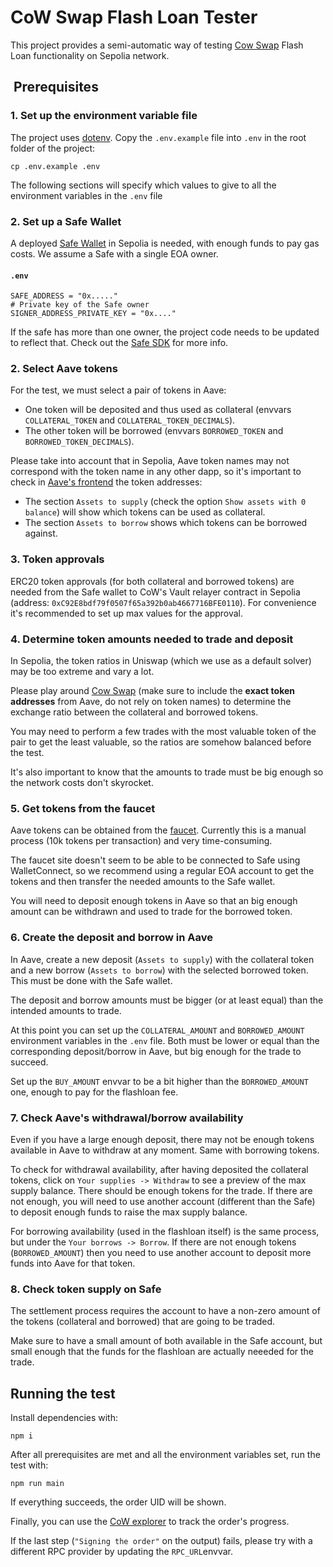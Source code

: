 # CoW Swap Flash Loan Tester
This project provides a semi-automatic way of testing [Cow Swap](https://swap.cow.fi/) Flash Loan functionality on Sepolia network.

##  Prerequisites

### 1. Set up the environment variable file 
The project uses [dotenv](https://github.com/motdotla/dotenv#readme).
Copy the `.env.example` file into `.env` in the root folder of the project:
```console
cp .env.example .env
```
The following sections will specify which values to give to all the environment variables in the `.env` file

### 2. Set up a Safe Wallet
A deployed [Safe Wallet](https://app.safe.global/) in Sepolia is needed, with enough funds to pay gas costs. We assume a Safe with a single EOA owner.

#### **`.env`**
```
SAFE_ADDRESS = "0x....."
# Private key of the Safe owner
SIGNER_ADDRESS_PRIVATE_KEY = "0x...."
```

If the safe has more than one owner, the project code needs to be updated to reflect that. Check out the [Safe SDK](https://docs.safe.global/sdk-protocol-kit) for more info.

### 2. Select Aave tokens
For the test, we must select a pair of tokens in Aave:
* One token will be deposited and thus used as collateral (envvars  `COLLATERAL_TOKEN` and `COLLATERAL_TOKEN_DECIMALS`).
* The other token will be borrowed (envvars  `BORROWED_TOKEN` and `BORROWED_TOKEN_DECIMALS`).

Please take into account that in Sepolia, Aave token names may not correspond with the token name in any other dapp, so it's 
important to check in [Aave's frontend](https://app.aave.com/) the token addresses:
* The section `Assets to supply` (check the option `Show assets with 0 balance`) will show which tokens can be used as collateral.
* The section `Assets to borrow` shows which tokens can be borrowed against.

### 3. Token approvals
ERC20 token approvals (for both collateral and borrowed tokens) are needed from the Safe wallet to CoW's Vault relayer contract in Sepolia (address: `0xC92E8bdf79f0507f65a392b0ab4667716BFE0110`).
For convenience it's recommended to set up max values for the approval.

### 4. Determine token amounts needed to trade and deposit
In Sepolia, the token ratios in Uniswap (which we use as a default solver) may be too extreme and vary a lot.

Please play around [Cow Swap](https://swap.cow.fi/) (make sure to include the **exact token addresses** from Aave, do not rely on token names) to determine the exchange ratio between the collateral and borrowed tokens.

You may need to perform a few trades with the most valuable token of the pair to get the least valuable, so the ratios are somehow balanced before the test.

It's also important to know that the amounts to trade must be big enough so the network costs don't skyrocket.

### 5. Get tokens from the faucet
Aave tokens can be obtained from the [faucet](https://gho.aave.com/faucet/). Currently this is a manual process (10k tokens per transaction) and very time-consuming.

The faucet site doesn't seem to be able to be connected to Safe using WalletConnect, so we recommend using a regular EOA account to get the tokens and then transfer the needed amounts to the Safe wallet. 

You will need to deposit enough tokens in Aave so that an big enough amount can be withdrawn and used to trade for the borrowed token.

### 6. Create the deposit and borrow in Aave
In Aave, create a new deposit (`Assets to supply`) with the collateral token and a new borrow (`Assets to borrow`) with the selected borrowed token. This must be done with the Safe wallet.

The deposit and borrow amounts must be bigger (or at least equal) than the intended amounts to trade.

At this point you can set up the `COLLATERAL_AMOUNT` and `BORROWED_AMOUNT` environment variables in the `.env` file. Both must be lower or equal than the corresponding deposit/borrow in Aave, but big enough for the trade to succeed.

Set up the `BUY_AMOUNT` envvar to be a bit higher than the `BORROWED_AMOUNT` one, enough to pay for the flashloan fee.

### 7. Check Aave's withdrawal/borrow availability
Even if you have a large enough deposit, there may not be enough tokens available in Aave to withdraw at any moment. Same with borrowing tokens.

To check for withdrawal availability, after having deposited the collateral tokens, click on `Your supplies -> Withdraw` to see a preview of the max supply balance. There should be enough tokens for the trade. If there are not enough, you will need to use another account (different than the Safe) to deposit enough funds to raise the max supply balance.
    
For borrowing availability (used in the flashloan itself) is the same process, but under the `Your borrows -> Borrow`. If there are not enough tokens (`BORROWED_AMOUNT`) then you need to use another account to deposit more funds into Aave for that token.

### 8. Check token supply on Safe
The settlement process requires the account to have a non-zero amount of the tokens (collateral and borrowed) that are going to be traded.

Make sure to have a small amount of both available in the Safe account, but small enough that the funds for the flashloan are actually neeeded for the trade.

## Running the test

Install dependencies with:
```console
npm i
```

After all prerequisites are met and all the environment variables set, run the test with:
```console
npm run main 
```

If everything succeeds, the order UID will be shown.

Finally, you can use the [CoW explorer](https://explorer.cow.fi/) to track the order's progress.

If the last step (`"Signing the order"` on the output) fails, please try with a different RPC provider by updating the `RPC_URL`envvar.